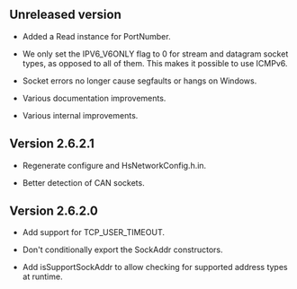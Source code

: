 ## Unreleased version

 * Added a Read instance for PortNumber.
 
 * We only set the IPV6_V6ONLY flag to 0 for stream and datagram socket types,
   as opposed to all of them. This makes it possible to use ICMPv6.

 * Socket errors no longer cause segfaults or hangs on Windows.
 
 * Various documentation improvements.

 * Various internal improvements.
 
## Version 2.6.2.1

 * Regenerate configure and HsNetworkConfig.h.in.

 * Better detection of CAN sockets.

## Version 2.6.2.0

 * Add support for TCP_USER_TIMEOUT.

 * Don't conditionally export the SockAddr constructors.

 * Add isSupportSockAddr to allow checking for supported address types
   at runtime.
